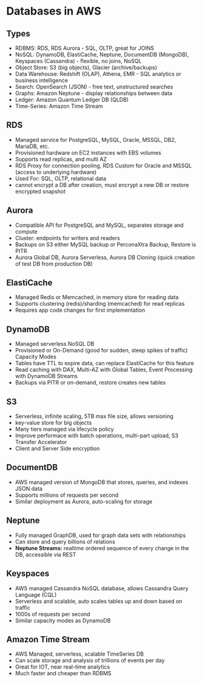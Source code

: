 # Databases in AWS

## Types
- RDBMS: RDS, RDS Aurora - SQL, OLTP, great for JOINS
- NoSQL: DynamoDB, ElastiCache, Neptune, DocumentDB (MongoDB), Keyspaces (Cassandra) - flexible, no joins, NoSQL
- Object Store: S3 (big objects), Glacier (archive/backups)
- Data Warehouse: Redshift (OLAP), Athena, EMR - SQL analytics or business intelligence
- Search: OpenSearch (JSON) - free text, unstructured searches
- Graphs: Amazon Neptune - display relationships between data
- Ledger: Amazon Quantum Ledger DB (QLDB)
- Time-Series: Amazon Time Stream

## RDS
- Managed service for PostgreSQL, MySQL, Oracle, MSSQL, DB2, MariaDB, etc.
- Provisioned hardware on EC2 instances with EBS volumes
- Supports read replicas, and multi AZ
- RDS Proxy for connection pooling, RDS Custom for Oracle and MSSQL (access to underlying hardware)
- Used For: SQL, OLTP, relational data
- cannot encrypt a DB after creation, must encrypt a new DB or restore encrypted snapshot

## Aurora
- Compatible API for PostgreSQL and MySQL, separates storage and compute
- Cluster: endpoints for writers and readers
- Backups on S3 either MySQL backup or PerconaXtra Backup, Restore is PITR
- Aurora Global DB, Aurora Serverless, Aurora DB Cloning (quick creation of test DB from production DB)

## ElastiCache
- Managed Redis or Memcached, in memory store for reading data
- Supports clustering (redis)/sharding (memcached) for read replicas
- Requires app code changes for first implementation

## DynamoDB
- Managed serverless NoSQL DB
- Provisioned or On-Demand (good for sudden, steep spikes of traffic) Capacity Modes
- Tables have TTL to expire data, can replace ElastiCache for this feature
- Read caching with DAX, Multi-AZ with Global Tables, Event Processing with DynamoDB Streams
- Backups via PITR or on-demand, restore creates new tables

## S3
- Serverless, infinite scaling, 5TB max file size, allows versioning
- key-value store for big objects
- Many tiers managed via lifecycle policy
- Improve performace with batch operations, multi-part upload, S3 Transfer Accelerator
- Client and Server Side encryption

## DocumentDB
- AWS managed version of MongoDB that stores, queries, and indexes JSON data
- Supports millions of requests per second
- Similar deployment as Aurora, auto-scaling for storage

## Neptune
- Fully managed GraphDB, used for graph data sets with relationships
- Can store and query billions of relations
- **Neptune Streams:** realtime ordered sequence of every change in the DB, accessible via REST

## Keyspaces
- AWS managed Cassandra NoSQL database, allows Cassandra Query Language (CQL)
- Serverless and scalable, auto scales tables up and down based on traffic
- 1000s of requests per second
- Similar capacity modes as DynamoDB

## Amazon Time Stream
- AWS Managed, serverless, scalable TimeSeries DB
- Can scale storage and analysis of trillions of events per day
- Great for IOT, near real-time analytics
- Much faster and cheaper than RDBMS